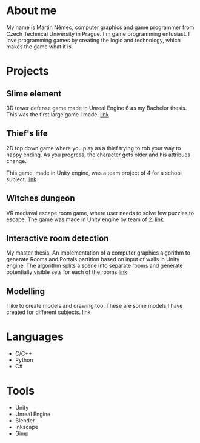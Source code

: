 # About me
My name is Martin Němec, computer graphics and game programmer from Czech Technical University in Prague.
I'm game programming entusiast. I love programming games by creating the logic and technology, which makes the game what it is.


# Projects

## Slime element
3D tower defense game made in Unreal Engine 6 as my Bachelor thesis. This was the first large game I made. [link](https://marnex2k.itch.io/the-slime-element)

## Thief's life
2D top down game where you play as a thief trying to rob your way to happy ending. As you progress, the character gets older and his attribues change.

This game, made in Unity engine, was a team project of 4 for a school subject. [link](https://visiongame.cz/hra/thiefs-life/)

## Witches dungeon
VR mediaval escape room game, where user needs to solve few puzzles to escape. The game was made in Unity engine by team of 2. [link](https://terylangosh.itch.io/witches-dungeon)

## Interactive room detection
My master thesis. An implementation of a computer graphics algorithm to generate Rooms and Portals partition based on input of walls in Unity engine. The algorithm splits a scene into separate rooms and generate potentially visible sets for each of the rooms.[link](https://dspace.cvut.cz/handle/10467/114629)

## Modelling
I like to create models and drawing too. These are some models I have created for different subjects. [link](https://github.com/MarNeXD/Modeling)

# Languages
- C/C++
- Python
- C#

# Tools
- Unity
- Unreal Engine
- Blender
- Inkscape
- Gimp
